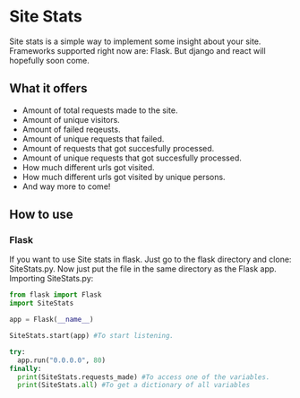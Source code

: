 # Site Stats
Site stats is a simple way to implement some insight about your site. Frameworks supported right now are: Flask. But django and react will hopefully soon come.  

## What it offers
* Amount of total requests made to the site.
* Amount of unique visitors.
* Amount of failed reqeusts.
* Amount of unique requests that failed.
* Amount of requests that got succesfully processed.
* Amount of unique requests that got succesfully processed.
* How much different urls got visited.
* How much different urls got visited by unique persons.
* And way more to come!

## How to use
### Flask
If you want to use Site stats in flask. Just go to the flask directory and clone: SiteStats.py. Now just put the file in the same directory as the Flask app.  
Importing SiteStats.py:
```python
from flask import Flask
import SiteStats

app = Flask(__name__)

SiteStats.start(app) #To start listening.

try:
  app.run("0.0.0.0", 80)
finally:
  print(SiteStats.requests_made) #To access one of the variables.
  print(SiteStats.all) #To get a dictionary of all variables
```
